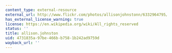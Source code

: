 ```yaml
---
content_type: external-resource
external_url: http://www.flickr.com/photos/allisonjohnstonn/6332964795/in/photostream/
has_external_license_warning: true
license: https://en.wikipedia.org/wiki/All_rights_reserved
status: ''
title: allison.johnston
uid: 4731835a-97be-466b-b758-1b242ad9759d
wayback_url: ''
---
```

